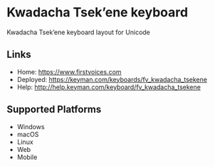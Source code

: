 Kwadacha Tsek’ene keyboard
==============

Kwadacha Tsek’ene keyboard layout for Unicode

Links
-----

 * Home:     <https://www.firstvoices.com>
 * Deployed: <https://keyman.com/keyboards/fv_kwadacha_tsekene>
 * Help:     <http://help.keyman.com/keyboard/fv_kwadacha_tsekene>
 
Supported Platforms
-------------------

 * Windows
 * macOS
 * Linux
 * Web
 * Mobile

